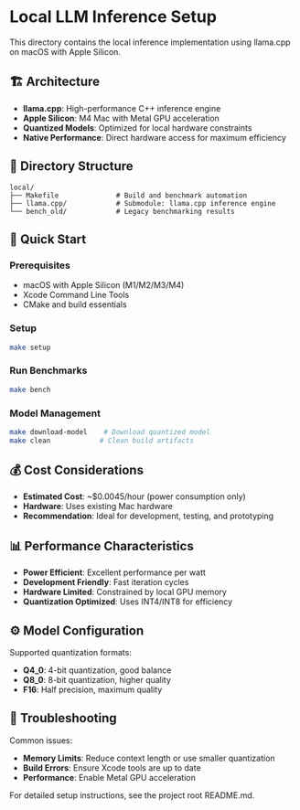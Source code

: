 # Local LLM Inference Setup

This directory contains the local inference implementation using llama.cpp on macOS with Apple Silicon.

## 🏗️ Architecture

- **llama.cpp**: High-performance C++ inference engine
- **Apple Silicon**: M4 Mac with Metal GPU acceleration
- **Quantized Models**: Optimized for local hardware constraints
- **Native Performance**: Direct hardware access for maximum efficiency

## 📁 Directory Structure

```
local/
├── Makefile              # Build and benchmark automation
├── llama.cpp/            # Submodule: llama.cpp inference engine
└── bench_old/            # Legacy benchmarking results
```

## 🚀 Quick Start

### Prerequisites
- macOS with Apple Silicon (M1/M2/M3/M4)
- Xcode Command Line Tools
- CMake and build essentials

### Setup
```bash
make setup
```

### Run Benchmarks
```bash
make bench
```

### Model Management
```bash
make download-model    # Download quantized model
make clean            # Clean build artifacts
```

## 💰 Cost Considerations

- **Estimated Cost**: ~$0.0045/hour (power consumption only)
- **Hardware**: Uses existing Mac hardware
- **Recommendation**: Ideal for development, testing, and prototyping

## 📊 Performance Characteristics

- **Power Efficient**: Excellent performance per watt
- **Development Friendly**: Fast iteration cycles
- **Hardware Limited**: Constrained by local GPU memory
- **Quantization Optimized**: Uses INT4/INT8 for efficiency

## ⚙️ Model Configuration

Supported quantization formats:
- **Q4_0**: 4-bit quantization, good balance
- **Q8_0**: 8-bit quantization, higher quality
- **F16**: Half precision, maximum quality

## 🔧 Troubleshooting

Common issues:
- **Memory Limits**: Reduce context length or use smaller quantization
- **Build Errors**: Ensure Xcode tools are up to date
- **Performance**: Enable Metal GPU acceleration

For detailed setup instructions, see the project root README.md.
